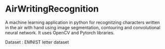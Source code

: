 # AirWritingRecognition
A machine learning application in python for recognitzing characters written in the air with hand using image segmentation, contouring and convolutional neural network. It uses OpenCV and Pytorch libraries. 


Dataset : EMNIST letter dataset

